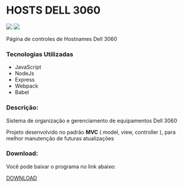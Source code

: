 <h1 align="left"> HOSTS DELL 3060 </h1>


<img src="http://img.shields.io/static/v1?label=DEV&message=PEDRO%20ELORRIAGA&color=purple&style=for-the-badge"> <img src="http://img.shields.io/static/v1?label=STATUS&message=WORKING&color=green&style=for-the-badge">


<p align="left">Página de controles de Hostnames Dell 3060</p>

<h3 align="left">Tecnologias Utilizadas </h3>

<ul>
     <li>JavaScript</li>
     <li>NodeJs</li>
     <li>Express</li>
     <li>Webpack</li>
     <li>Babel</li>
</ul>

<h3>Descrição:</h3>
<p>Sistema de organização e gerenciamento de equipamentos Dell 3060</p>
<p>Projeto desenvolvido no padrão <b>MVC</b> ( model, view, controller ), para melhor manutenção de futuras atualizações</p>

<h3>Download:</h3>
<p>Você pode baixar o programa no link abaixo:</p>
<a href="https://github.com/PedroElorriaga/HostnamesDell3060/archive/refs/heads/main.zip">DOWNLOAD</a>
